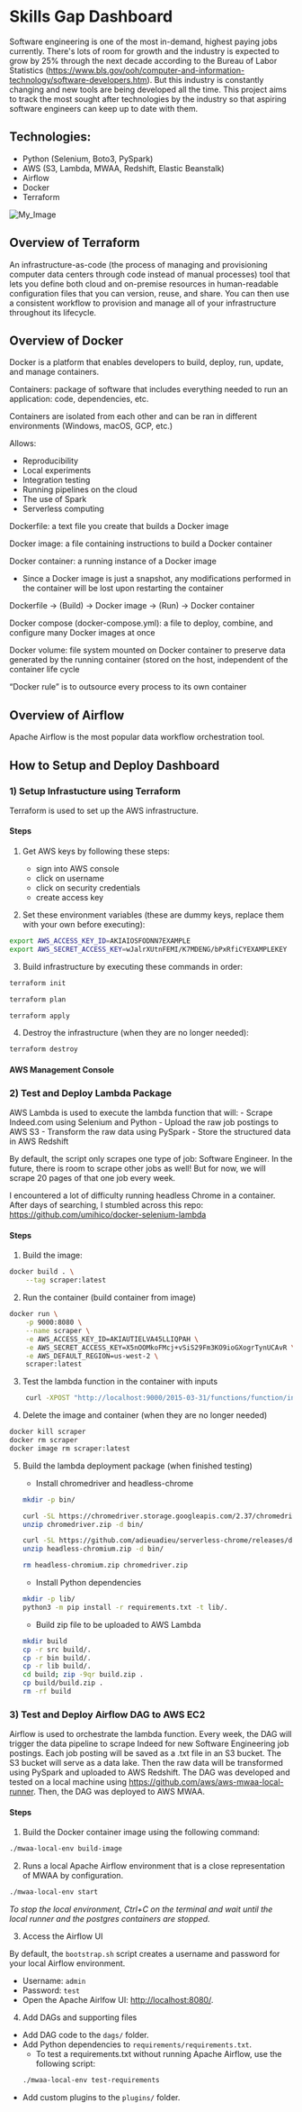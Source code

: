 # Skills Gap Dashboard

Software engineering is one of the most in-demand, highest paying jobs currently. There's lots of room for growth and the industry is expected to grow by 25% through the next decade according to the Bureau of Labor Statistics (https://www.bls.gov/ooh/computer-and-information-technology/software-developers.htm). But this industry is constantly changing and new tools are being developed all the time. This project aims to track the most sought after technologies by the industry so that aspiring software engineers can keep up to date with them.  

## Technologies:

* Python (Selenium, Boto3, PySpark)
* AWS (S3, Lambda, MWAA, Redshift, Elastic Beanstalk)
* Airflow
* Docker
* Terraform

![My_Image](diagram.jpg)

## Overview of Terraform

An infrastructure-as-code (the process of managing and provisioning computer data centers through code instead of manual processes) tool that lets you define both cloud and on-premise resources in human-readable configuration files that you can version, reuse, and share. You can then use a consistent workflow to provision and manage all of your infrastructure throughout its lifecycle.

## Overview of Docker

Docker is a platform that enables developers to build, deploy, run, update, and manage containers.  

Containers: package of software that includes everything needed to run an application: code, dependencies, etc.  

Containers are isolated from each other and can be ran in different environments (Windows, macOS, GCP, etc.)  

Allows:
* Reproducibility 
* Local experiments 
* Integration testing 
* Running pipelines on the cloud 
* The use of Spark 
* Serverless computing 

Dockerfile: a text file you create that builds a Docker image  

Docker image: a file containing instructions to build a Docker container  

Docker container: a running instance of a Docker image
* Since a Docker image is just a snapshot, any modifications performed in the container will be lost upon restarting the container  

Dockerfile -> (Build) -> Docker image -> (Run) -> Docker container  

Docker compose (docker-compose.yml): a file to deploy, combine, and configure many Docker images at once  

Docker volume: file system mounted on Docker container to preserve data generated by the running container (stored on the host, independent of the container life cycle  

“Docker rule” is to outsource every process to its own container  

## Overview of Airflow

Apache Airflow is the most popular data workflow orchestration tool.   

## How to Setup and Deploy Dashboard

### 1) Setup Infrastucture using Terraform

Terraform is used to set up the AWS infrastructure.  

#### Steps

1. Get AWS keys by following these steps:
    - sign into AWS console
    - click on username
    - click on security credentials
    - create access key

2. Set these environment variables (these are dummy keys, replace them with your own before executing):

```bash
export AWS_ACCESS_KEY_ID=AKIAIOSFODNN7EXAMPLE
export AWS_SECRET_ACCESS_KEY=wJalrXUtnFEMI/K7MDENG/bPxRfiCYEXAMPLEKEY  
```

3. Build infrastructure by executing these commands in order:
```bash
terraform init
```
```bash
terraform plan
```
```bash
terraform apply
```

4. Destroy the infrastructure (when they are no longer needed):
```bash
terraform destroy
```

#### AWS Management Console


### 2) Test and Deploy Lambda Package

AWS Lambda is used to execute the lambda function that will:
    - Scrape Indeed.com using Selenium and Python
    - Upload the raw job postings to AWS S3
    - Transform the raw data using PySpark
    - Store the structured data in AWS Redshift  

By default, the script only scrapes one type of job: Software Engineer. In the future, there is room to scrape other jobs as well! But for now, we will scrape 20 pages of that one job every week.  

I encountered a lot of difficulty running headless Chrome in a container. After days of searching, I stumbled across this repo: https://github.com/umihico/docker-selenium-lambda  

#### Steps

1. Build the image:
```bash
docker build . \
	--tag scraper:latest
```

2. Run the container (build container from image)
```bash
docker run \
    -p 9000:8080 \
    --name scraper \
    -e AWS_ACCESS_KEY_ID=AKIAUTIELVA45LLIQPAH \
    -e AWS_SECRET_ACCESS_KEY=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 \
    -e AWS_DEFAULT_REGION=us-west-2 \
    scraper:latest
```

3. Test the lambda function in the container with inputs
```bash
	curl -XPOST "http://localhost:9000/2015-03-31/functions/function/invocations" -d '{"0": ["data analyst", "boston", "1"], "1": ["data scientist", "new york", "1"]}'
```

4. Delete the image and container (when they are no longer needed)
```bash
docker kill scraper
docker rm scraper
docker image rm scraper:latest
```

5. Build the lambda deployment package (when finished testing)
    - Install chromedriver and headless-chrome
    ```bash
    mkdir -p bin/

    curl -SL https://chromedriver.storage.googleapis.com/2.37/chromedriver_linux64.zip > chromedriver.zip
    unzip chromedriver.zip -d bin/

    curl -SL https://github.com/adieuadieu/serverless-chrome/releases/download/v1.0.0-37/stable-headless-chromium-amazonlinux-2017-03.zip > headless-chromium.zip
    unzip headless-chromium.zip -d bin/

    rm headless-chromium.zip chromedriver.zip
    ```

    - Install Python dependencies
    ```bash
    mkdir -p lib/
    python3 -m pip install -r requirements.txt -t lib/.
    ```

    - Build zip file to be uploaded to AWS Lambda
    ```bash
    mkdir build
    cp -r src build/.
    cp -r bin build/.
    cp -r lib build/.
    cd build; zip -9qr build.zip .
    cp build/build.zip .
    rm -rf build
    ```

### 3) Test and Deploy Airflow DAG to AWS EC2

Airflow is used to orchestrate the lambda function. Every week, the DAG will trigger the data pipeline to scrape Indeed for new Software Engineering job postings. Each job posting will be saved as a .txt file in an S3 bucket. The S3 bucket will serve as a data lake. Then the raw data will be transformed using PySpark and uploaded to AWS Redshift. The DAG was developed and tested on a local machine using https://github.com/aws/aws-mwaa-local-runner. Then, the DAG was deployed to AWS MWAA.

#### Steps

1. Build the Docker container image using the following command:
```bash
./mwaa-local-env build-image
```

2. Runs a local Apache Airflow environment that is a close representation of MWAA by configuration.
```bash
./mwaa-local-env start
```

*To stop the local environment, Ctrl+C on the terminal and wait until the local runner and the postgres containers are stopped.*

3. Access the Airflow UI

By default, the `bootstrap.sh` script creates a username and password for your local Airflow environment.

- Username: `admin`
- Password: `test`
- Open the Apache Airlfow UI: <http://localhost:8080/>.

4. Add DAGs and supporting files

- Add DAG code to the `dags/` folder.
- Add Python dependencies to `requirements/requirements.txt`.
    * To test a requirements.txt without running Apache Airflow, use the following script:
    ```bash
    ./mwaa-local-env test-requirements
    ```
- Add custom plugins to the `plugins/` folder.